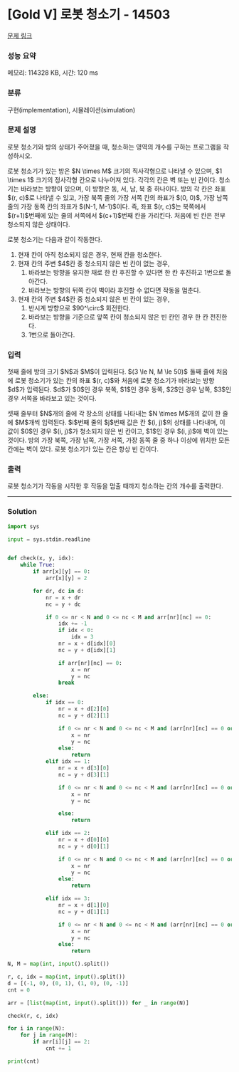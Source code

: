 # [Gold V] 로봇 청소기 - 14503 

[문제 링크](https://www.acmicpc.net/problem/14503) 

### 성능 요약

메모리: 114328 KB, 시간: 120 ms

### 분류

구현(implementation), 시뮬레이션(simulation)

### 문제 설명

<p>로봇 청소기와 방의 상태가 주어졌을 때, 청소하는 영역의 개수를 구하는 프로그램을 작성하시오.</p>

<p>로봇 청소기가 있는 방은 $N \times M$ 크기의 직사각형으로 나타낼 수 있으며, $1 \times 1$ 크기의 정사각형 칸으로 나누어져 있다. 각각의 칸은 벽 또는 빈 칸이다. 청소기는 바라보는 방향이 있으며, 이 방향은 동, 서, 남, 북 중 하나이다. 방의 각 칸은 좌표 $(r, c)$로 나타낼 수 있고, 가장 북쪽 줄의 가장 서쪽 칸의 좌표가 $(0, 0)$, 가장 남쪽 줄의 가장 동쪽 칸의 좌표가 $(N-1, M-1)$이다. 즉, 좌표 $(r, c)$는 북쪽에서 $(r+1)$번째에 있는 줄의 서쪽에서 $(c+1)$번째 칸을 가리킨다. 처음에 빈 칸은 전부 청소되지 않은 상태이다.</p>

<p>로봇 청소기는 다음과 같이 작동한다.</p>

<ol>
	<li>현재 칸이 아직 청소되지 않은 경우, 현재 칸을 청소한다.</li>
	<li>현재 칸의 주변 $4$칸 중 청소되지 않은 빈 칸이 없는 경우,
	<ol>
		<li>바라보는 방향을 유지한 채로 한 칸 후진할 수 있다면 한 칸 후진하고 1번으로 돌아간다.</li>
		<li>바라보는 방향의 뒤쪽 칸이 벽이라 후진할 수 없다면 작동을 멈춘다.</li>
	</ol>
	</li>
	<li>현재 칸의 주변 $4$칸 중 청소되지 않은 빈 칸이 있는 경우,
	<ol>
		<li>반시계 방향으로 $90^\circ$ 회전한다.</li>
		<li>바라보는 방향을 기준으로 앞쪽 칸이 청소되지 않은 빈 칸인 경우 한 칸 전진한다.</li>
		<li>1번으로 돌아간다.</li>
	</ol>
	</li>
</ol>

### 입력 

 <p>첫째 줄에 방의 크기 $N$과 $M$이 입력된다. $(3 \le N, M \le 50)$  둘째 줄에 처음에 로봇 청소기가 있는 칸의 좌표 $(r, c)$와 처음에 로봇 청소기가 바라보는 방향 $d$가 입력된다. $d$가 $0$인 경우 북쪽, $1$인 경우 동쪽, $2$인 경우 남쪽, $3$인 경우 서쪽을 바라보고 있는 것이다.</p>

<p>셋째 줄부터 $N$개의 줄에 각 장소의 상태를 나타내는 $N \times M$개의 값이 한 줄에 $M$개씩 입력된다. $i$번째 줄의 $j$번째 값은 칸 $(i, j)$의 상태를 나타내며, 이 값이 $0$인 경우 $(i, j)$가 청소되지 않은 빈 칸이고, $1$인 경우 $(i, j)$에 벽이 있는 것이다. 방의 가장 북쪽, 가장 남쪽, 가장 서쪽, 가장 동쪽 줄 중 하나 이상에 위치한 모든 칸에는 벽이 있다. 로봇 청소기가 있는 칸은 항상 빈 칸이다.</p>

### 출력 

 <p>로봇 청소기가 작동을 시작한 후 작동을 멈출 때까지 청소하는 칸의 개수를 출력한다.</p>

---

### Solution
```python
import sys

input = sys.stdin.readline


def check(x, y, idx):
    while True:
        if arr[x][y] == 0:
            arr[x][y] = 2

        for dr, dc in d:
            nr = x + dr
            nc = y + dc

            if 0 <= nr < N and 0 <= nc < M and arr[nr][nc] == 0:
                idx += -1
                if idx < 0:
                    idx = 3
                nr = x + d[idx][0]
                nc = y + d[idx][1]

                if arr[nr][nc] == 0:
                    x = nr
                    y = nc
                break

        else:
            if idx == 0:
                nr = x + d[2][0]
                nc = y + d[2][1]

                if 0 <= nr < N and 0 <= nc < M and (arr[nr][nc] == 0 or arr[nr][nc] == 2):
                    x = nr
                    y = nc
                else:
                    return
            elif idx == 1:
                nr = x + d[3][0]
                nc = y + d[3][1]

                if 0 <= nr < N and 0 <= nc < M and (arr[nr][nc] == 0 or arr[nr][nc] == 2):
                    x = nr
                    y = nc

                else:
                    return

            elif idx == 2:
                nr = x + d[0][0]
                nc = y + d[0][1]

                if 0 <= nr < N and 0 <= nc < M and (arr[nr][nc] == 0 or arr[nr][nc] == 2):
                    x = nr
                    y = nc
                else:
                    return

            elif idx == 3:
                nr = x + d[1][0]
                nc = y + d[1][1]

                if 0 <= nr < N and 0 <= nc < M and (arr[nr][nc] == 0 or arr[nr][nc] == 2):
                    x = nr
                    y = nc
                else:
                    return

N, M = map(int, input().split())

r, c, idx = map(int, input().split())
d = [(-1, 0), (0, 1), (1, 0), (0, -1)]
cnt = 0

arr = [list(map(int, input().split())) for _ in range(N)]

check(r, c, idx)

for i in range(N):
    for j in range(M):
        if arr[i][j] == 2:
            cnt += 1

print(cnt)
